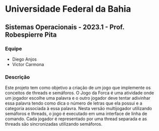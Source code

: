 # Universidade Federal da Bahia
## Sistemas Operacionais - 2023.1 - Prof. Robespierre Pita

### Equipe
* Diego Anjos
* Victor Carmona

### Descrição
Este projeto tem como objetivo a criação de um jogo que implemente os conceitos de threads e semáforos.
O Jogo da Forca é uma atividade onde um jogador escolhe uma palavra e o outro jogador deve tentar adivinhar essa palavra tendo como dica o número de letras que ela possui e a categoria associada à essa palavra. Nesta versão multijogador utilizando semáforos e threads, o jogo é executado em uma interface de linha de comando. Cada jogador é representado por uma thread separada e as threads são sincronizadas utilizando semáforos.
